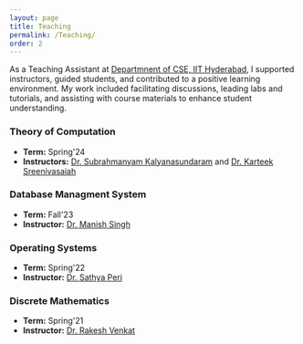 ```yaml
---
layout: page
title: Teaching
permalink: /Teaching/
order: 2
---
```


<!-- ## Overview -->
As a Teaching Assistant at [Departmnent of CSE, IIT Hyderabad](https://cse.iith.ac.in/), I supported instructors, guided students, and contributed to a positive learning environment. My work included facilitating discussions, leading labs and tutorials, and assisting with course materials to enhance student understanding.

<!-- ---

## Teaching Assistantships -->

### Theory of Computation
- **Term:** Spring'24
- **Instructors:** [Dr. Subrahmanyam Kalyanasundaram](https://people.iith.ac.in/subruk/) and [Dr. Karteek Sreenivasaiah](https://people.iith.ac.in/karteek/)

<!-- --- -->

### Database Managment System
- **Term:** Fall'23
- **Instructor:** [Dr. Manish Singh](https://people.iith.ac.in/msingh/)

<!-- --- -->

### Operating Systems
- **Term:** Spring'22
- **Instructor:** [Dr. Sathya Peri](https://people.iith.ac.in/sathya_p/)

<!-- --- -->

### Discrete Mathematics
- **Term:** Spring'21
- **Instructor:** [Dr. Rakesh Venkat](https://people.iith.ac.in/rakeshvenkat/)

<!-- ---

## Additional Comments

- [Any extra notes about your overall TA experience or teaching philosophy] -->
